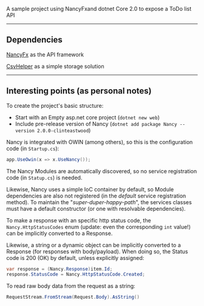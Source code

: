 A sample project using NancyFxand dotnet Core 2.0 to expose a ToDo list API 

---

## Dependencies

[NancyFx](https://github.com/NancyFx/Nancy) as the API framework
  
[CsvHelper](https://github.com/JoshClose/CsvHelper) as a simple storage solution

---

## Interesting points (as personal notes)

To create the project's basic structure:

* Start with an Empty asp.net core project (`dotnet new web`)
* Include pre-release version of Nancy (`dotnet add package Nancy --version 2.0.0-clinteastwood`)
  
  
Nancy is integrated with OWIN (among others), so this is the configuration code (in `Startup.cs`):

```cs
app.UseOwin(x => x.UseNancy());
``` 
  
  
The Nancy Modules are automatically discovered, so no service registration code (in `Statup.cs`) is needed.

Likewise, Nancy uses a simple IoC container by default, so Module dependencies are also not registered (in the _default_ service registration method). To maintain the "_super-duper-happy-path_", the services classes must have a default constructor (or one with resolvable dependencies).  

To make a response with an specific http status code, the `Nancy.HttpStatusCodes` enum (update: even the corresponding `int` value!) can be implicitly converted to a Response.

Likewise, a string or a dynamic object can be implicitly converted to a Response (for responses with body/payload). When doing so, the Status code is 200 (OK) by default, unless explicitly assigned:

```cs
var response = (Nancy.Response)item.Id;
response.StatusCode = Nancy.HttpStatusCode.Created;
```
  

To read raw body data from the request as a string:

```cs 
RequestStream.FromStream(Request.Body).AsString()
```
